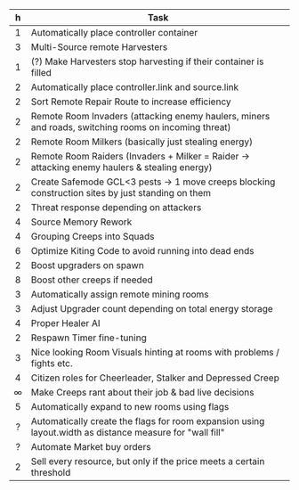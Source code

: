  h  |   Task 
:---:|  ----
 1  |   Automatically place controller container
 3  |   Multi-Source remote Harvesters
 1  |   (?) Make Harvesters stop harvesting if their container is filled
 2  |   Automatically place controller.link and source.link
 2  |   Sort Remote Repair Route to increase efficiency
 2  |   Remote Room Invaders (attacking enemy haulers, miners and roads, switching rooms on incoming threat)
 2  |   Remote Room Milkers (basically just stealing energy)
 2  |   Remote Room Raiders (Invaders + Milker = Raider -> attacking enemy haulers & stealing energy)
 2  |   Create Safemode GCL<3 pests -> 1 move creeps blocking construction sites by just standing on them 
 2  |   Threat response depending on attackers
 4  |   Source Memory Rework
 4  |   Grouping Creeps into Squads
 6  |   Optimize Kiting Code to avoid running into dead ends
 2  |   Boost upgraders on spawn
 8  |   Boost other creeps if needed
 3  |   Automatically assign remote mining rooms
 3  |   Adjust Upgrader count depending on total energy storage
 4  |   Proper Healer AI
 2  |   Respawn Timer fine-tuning
 3  |   Nice looking Room Visuals hinting at rooms with problems / fights etc.
 4  |   Citizen roles for Cheerleader, Stalker and Depressed Creep
 ∞  |   Make Creeps rant about their job & bad live decisions
 5  |   Automatically expand to new rooms using flags
 ?  |   Automatically create the flags for room expansion using layout.width as distance measure for "wall fill"
 ?  |   Automate Market buy orders 
 2  |   Sell every resource, but only if the price meets a certain threshold
